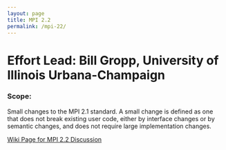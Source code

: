 ```yaml
---
layout: page
title: MPI 2.2
permalink: /mpi-22/
---
```


# Effort Lead: Bill Gropp, University of Illinois Urbana-Champaign

### Scope:

Small changes to the MPI 2.1 standard. A small change is defined as one
that does not break existing user code, either by interface changes or
by semantic changes, and does not require large implementation changes.<br>

[Wiki Page for MPI 2.2 Discussion](https://svn.mpi-forum.org/trac/mpi-forum-web/wiki/MpiTwoTwoWikiPage)

